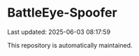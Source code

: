 # BattleEye-Spoofer

Last updated: 2025-06-03 08:17:59

This repository is automatically maintained.
